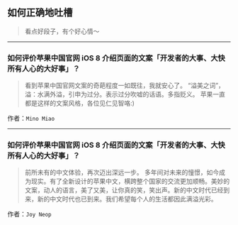 ## 如何正确地吐槽

> 看点好段子，有个好心情～


 
---

### 如何评价苹果中国官网 iOS 8 介绍页面的文案「开发者的大事、大快所有人心的大好事」？

> 看到苹果中国官网文案的奇葩程度一如既往，我就安心了。
> “溢美之词”，溢：水满外溢，引申为过分。表示过分吹嘘的话语。多指贬义。
> 苹果一直都是这样的文案风格，各位见仁见智咯:)


作者：`Mino Miao`

---

### 如何评价苹果中国官网 iOS 8 介绍页面的文案「开发者的大事、大快所有人心的大好事」？

> 前所未有的中文体验，再次迈出深远一步。
> 多年间对未来的憧憬，如今成为现实。有了全新设计的苹果中文，横跨整个国家的交流更加顺畅。美妙的文案，动人的语言，美了又美，让你真的笑，笑出声。新的中文时代已经到来，新的中文时代也已到来。我们希望每个人的生活都因此满溢光彩。


作者：`Joy Neop`